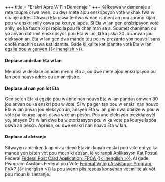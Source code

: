 +++
title = "Enskri Apre W Fin Demenaje "
+++
Kèlkeswa w demenaje al rete toupre oswa lwen, ou dwe mete ajou enskripsyon votè w chak fwa w chanje adrès. Chwazi Eta oswa teritwa w nan lis meni an pou aprann kijan pou w enskri anliy oswa pa kourye lapòs. Si Eta w lan gen enskripsyon votè anliy, se ka fason ki pi rapid la pou fè chanjman sa a. Soumèt chanjman ou yo anvan dat limit enskripsyon pou Eta w lan, ki ka jiska 30 jou anvan jou eleksyon an. Eta w lan gen dwa mande tou pou w prezante yon nouvo lisans chofè machin oswa kat idantite. [Gade ki kalite kat idantite votè Eta w lan egzije pou w genyen {{< inenglish >}}](https://www.ncsl.org/research/elections-and-campaigns/voter-id.aspx#Laws%20in%20Effect). 

#### Deplase andedan Eta w lan 

Menmsi w deplase anndan menm Eta a, ou dwe mete ajou enskripsyon ou lan pou nouvo adrès ou an anrejistre.

#### Deplase al nan yon lòt Eta 

Gen sèten Eta ki egzije pou w abite nan nouvo Eta w lan pandan omwen 30 jou anvan ou ka enskri pou w vote. Si w pa gen tan pou w enskri nan nouvo Eta w lan anvan jou eleksyon an, ansyen Eta w lan gen dwa otorize  w pou w vote pa kourye lapòs oswa vote an pèsòn. Pou ane eleksyon prezidansyèl yo, ansyen Eta w lan dwe ba w otorizasyon pou w ka vote pa kourye lapòs oswa an pèsòn. Apresa, ou dwe enskri nan nouvo Eta w lan. 

#### Deplase al aletranje 

Sitwayen ameriken k ap viv andeyò Etazini kapab enskri pou vote epi yo ka mande yon bilten vòt pou moun ki absan, lè yo ranpli Aplikasyon Kat Postal Federal [Federal Post Card Application, FPCA {{< inenglish >}}](https://www.fvap.gov/eo/overview/materials/forms). Al gade Pwogram Asistans Federal pou Vote [Federal Voting Assistance Program, FVAP {{< inenglish >}}](https://www.fvap.gov/) la pou jwenn plis resous konsènan vòt militè ak vòt pou moun ki aletranje. 
